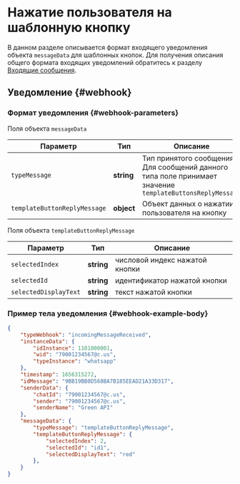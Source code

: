 # Нажатие пользователя на шаблонную кнопку

В данном разделе описывается формат входящего уведомления объекта `messageData` для шаблонных кнопок. Для получения описания общего формата входящих уведомлений обратитесь к разделу [Входящие сообщения](Webhook-IncomingMessageReceived.md). 

## Уведомление {#webhook}

### Формат уведомления {#webhook-parameters}

Поля объекта `messageData`

Параметр | Тип | Описание
----- | ----- | -----
`typeMessage` | **string** | Тип принятого сообщения. Для сообщений данного типа поле принимает значение `templateButtonsReplyMessage`
`templateButtonReplyMessage` | **object** | Объект данных о нажатии пользователя на кнопку

Поля объекта `templateButtonReplyMessage`

Параметр | Тип | Описание
----- | ----- | -----
`selectedIndex` | **string** | числовой индекс нажатой кнопки
`selectedId` | **string** | идентификатор нажатой кнопки
`selectedDisplayText` | **string** | текст нажатой кнопки

### Пример тела уведомления {#webhook-example-body}

```json
{
    "typeWebhook": "incomingMessageReceived",
    "instanceData": {
        "idInstance": 1101000001,
        "wid": "79001234567@c.us",
        "typeInstance": "whatsapp"
    },
    "timestamp": 1656315272,
    "idMessage": "9BB19BB0D568BA7B185EEAD21A33D317",
    "senderData": {
        "chatId": "79001234567@c.us",
        "sender": "79001234567@c.us",
        "senderName": "Green API"
    },
    "messageData": {
        "typeMessage": "templateButtonReplyMessage",
        "templateButtonReplyMessage": {
            "selectedIndex": 2,
            "selectedId": "id1",
            "selectedDisplayText": "red"
        },
    }
}
```
